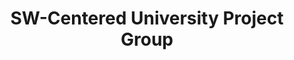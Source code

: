 ---
title: SW-Centered University Project Group

event: Jhonbuk National University Central University Project Group
event_url: https://swuniv.jbnu.ac.kr/main/

location: Jhonbuk National University Engineering Department No. 7
address:
  street:  Baekje-daero 567
  city: Jeonju City Deokjin-gu
  region: Jeollabuk-do
  postcode: '54896'
  country: Republic of Korea

summary: SW Business
사업소개: 'The project group aims to cultivate global SW and AI professionals and foster problem-solving capabilities and creative convergence talents. It promotes SW talent training through the convergence of AI and various fields, and contributes to the local community by establishing an practical industry-academic cooperation model. Create an innovative educational environment for digital transformation and establish the core values of JBNU SW. Integrate SW-related departments and open advanced majors to strengthen AI capabilities. Establish X+AI convergence curriculum and improve technical problem solving capabilities through SW-AI basic education. In addition, it promotes SW value spread through sharing educational contents between universities and open education programs. Establish a new normal of education through innovative SW education platform and share educational outcomes with regions through JBNU SW initiatives.
'
image:
  filename: sw.jpg
  focal_point: Right

---